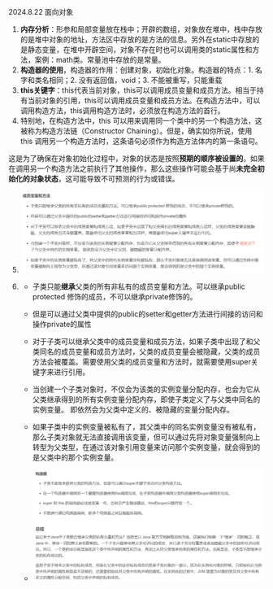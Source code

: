 2024.8.22
面向对象
1. **内存分析**：形参和局部变量放在栈中；开辟的数组，对象放在堆中，栈中存放的是堆中对象的地址，方法区中存放的是方法的信息。另外在static中存放的是静态变量，在堆中开辟空间，对象不存在时也可以调用类的static属性和方法，案例：math类。常量池中存放的是常量。
2. **构造器的使用**，构造器的作用：创建对象，初始化对象。构造器的特点：1. 名字和类名相同；2. 没有返回值，void；3. 不能被重写，只能重载
3. **this关键字**：this代表当前对象，this可以调用成员变量和成员方法。相当于持有当前对象的引用，this可以调用成员变量和成员方法。在构造方法中，可以调用构造方法，this调用构造方法时，必须放在构造方法的首行。
4. 特别地，在构造方法中，this 可以用来调用同一个类中的另一个构造方法，这被称为构造方法链（Constructor Chaining）。但是，确实如你所说，使用 this 调用另一个构造方法时，这条语句必须作为构造方法体内的第一条语句。

这是为了确保在对象初始化过程中，对象的状态是按照**预期的顺序被设置的**。如果在调用另一个构造方法之前执行了其他操作，那么这些操作可能会基于尚**未完全初始化的对象状态**，这可能导致不可预测的行为或错误。

5. ![alt text](image.png)
6. - 子类只能**继承**父类的所有非私有的成员变量和方法。可以继承public protected 修饰的成员，不可以继承private修饰的。

   - 但是可以通过父类中提供的public的setter和getter方法进行间接的访问和操作private的属性

   - 对于子类可以继承父类中的成员变量和成员方法，如果子类中出现了和父类同名的成员变量和成员方法时，父类的成员变量会被隐藏，父类的成员方法会被覆盖。需要使用父类的成员变量和方法时，就需要使用super关键字来进行引用。

   - 当创建一个子类对象时，不仅会为该类的实例变量分配内存，也会为它从父类继承得到的所有实例变量分配内存，即使子类定义了与父类中同名的实例变量。 即依然会为父类中定义的、被隐藏的变量分配内存。

   - 如果子类中的实例变量被私有了，其父类中的同名实例变量没有被私有，那么子类对象就无法直接调用该变量，但可以通过先将对象变量强制向上转型为父类型，在通过该对象引用变量来访问那个实例变量，就会得到的是父类中的那个实例变量。
   - ![alt text](image-1.png)